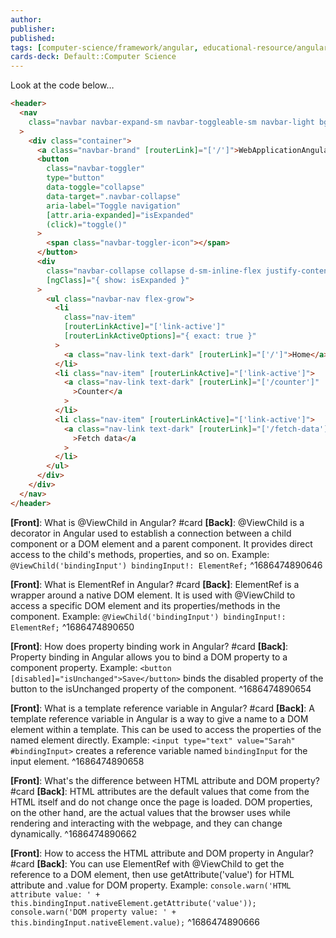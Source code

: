 ```yaml
---
author: 
publisher: 
published: 
tags: [computer-science/framework/angular, educational-resource/angular, study-note] 
cards-deck: Default::Computer Science
---
```


Look at the code below…
```html
<header>
  <nav
    class="navbar navbar-expand-sm navbar-toggleable-sm navbar-light bg-white border-bottom box-shadow mb-3"
  >
    <div class="container">
      <a class="navbar-brand" [routerLink]="['/']">WebApplicationAngular</a>
      <button
        class="navbar-toggler"
        type="button"
        data-toggle="collapse"
        data-target=".navbar-collapse"
        aria-label="Toggle navigation"
        [attr.aria-expanded]="isExpanded"
        (click)="toggle()"
      >
        <span class="navbar-toggler-icon"></span>
      </button>
      <div
        class="navbar-collapse collapse d-sm-inline-flex justify-content-end"
        [ngClass]="{ show: isExpanded }"
      >
        <ul class="navbar-nav flex-grow">
          <li
            class="nav-item"
            [routerLinkActive]="['link-active']"
            [routerLinkActiveOptions]="{ exact: true }"
          >
            <a class="nav-link text-dark" [routerLink]="['/']">Home</a>
          </li>
          <li class="nav-item" [routerLinkActive]="['link-active']">
            <a class="nav-link text-dark" [routerLink]="['/counter']"
              >Counter</a
            >
          </li>
          <li class="nav-item" [routerLinkActive]="['link-active']">
            <a class="nav-link text-dark" [routerLink]="['/fetch-data']"
              >Fetch data</a
            >
          </li>
        </ul>
      </div>
    </div>
  </nav>
</header>
```


**[Front]**: What is @ViewChild in Angular? #card 
**[Back]**: @ViewChild is a decorator in Angular used to establish a connection between a child component or a DOM element and a parent component. It provides direct access to the child's methods, properties, and so on. Example: `@ViewChild('bindingInput') bindingInput!: ElementRef;`
^1686474890646

**[Front]**: What is ElementRef in Angular? #card 
**[Back]**: ElementRef is a wrapper around a native DOM element. It is used with @ViewChild to access a specific DOM element and its properties/methods in the component. Example: `@ViewChild('bindingInput') bindingInput!: ElementRef;`
^1686474890650

**[Front]**: How does property binding work in Angular? #card 
**[Back]**: Property binding in Angular allows you to bind a DOM property to a component property. Example: `<button [disabled]="isUnchanged">Save</button>` binds the disabled property of the button to the isUnchanged property of the component.
^1686474890654

**[Front]**: What is a template reference variable in Angular? #card 
**[Back]**: A template reference variable in Angular is a way to give a name to a DOM element within a template. This can be used to access the properties of the named element directly. Example: `<input type="text" value="Sarah" #bindingInput>` creates a reference variable named `bindingInput` for the input element.
^1686474890658

**[Front]**: What's the difference between HTML attribute and DOM property? #card 
**[Back]**: HTML attributes are the default values that come from the HTML itself and do not change once the page is loaded. DOM properties, on the other hand, are the actual values that the browser uses while rendering and interacting with the webpage, and they can change dynamically.
^1686474890662

**[Front]**: How to access the HTML attribute and DOM property in Angular? #card
**[Back]**: You can use ElementRef with @ViewChild to get the reference to a DOM element, then use getAttribute('value') for HTML attribute and .value for DOM property. Example: `console.warn('HTML attribute value: ' + this.bindingInput.nativeElement.getAttribute('value')); console.warn('DOM property value: ' + this.bindingInput.nativeElement.value);`
^1686474890666



